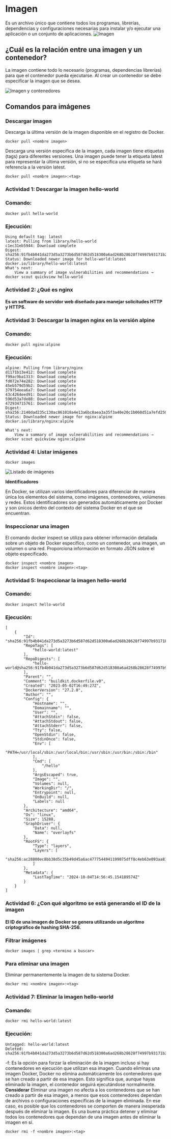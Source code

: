 # Imagen
Es un archivo único que contiene todos los programas, librerías, dependencias y configuraciones necesarias para instalar y/o ejecutar una aplicación o un conjunto de aplicaciones.
![Imagen](img/imagen.PNG)


## ¿Cuál es la relación entre una imagen y un contenedor? 
La imagen contiene todo lo necesario (programas, dependencias librerías) para que el contenedor pueda ejecutarse.
Al crear un contenedor se debe especificar la imagen que se desea.

![Imagen y contenedores](img/imagenContenedores.JPG)
## Comandos para imágenes

### Descargar imagen
Descarga la última versión de la imagen disponible en el registro de Docker.

```
docker pull <nombre imagen> 
```

Descarga una versión específica de la imagen, cada imagen tiene etiquetas (tags) para diferentes versiones.
Una imagen puede tener la etiqueta latest para representar la última versión, si no se especifica una etiqueta se hará referencia a la versión latest.

```
docker pull <nombre imagen>:<tag>
```

### Actividad 1: Descargar la imagen **hello-world**

### Comando: 
```
docker pull hello-world
```
### Ejecución:
```
Using default tag: latest
latest: Pulling from library/hello-world
c1ec31eb5944: Download complete
Digest: sha256:91fb4b041da273d5a3273b6d587d62d518300a6ad268b28628f74997b93171b2
Status: Downloaded newer image for hello-world:latest
docker.io/library/hello-world:latest
What's next:
    View a summary of image vulnerabilities and recommendations → docker scout quickview hello-world
```

### Actividad 2: **¿Qué es nginx**
#### Es un software de servidor web diseñado para manejar solicitudes HTTP y HTTPS.

### Actividad 3: Descargar la imagen  **nginx** en la versión **alpine**

### Comando:
```
docker pull nginx:alpine
```
### Ejecución:

```
alpine: Pulling from library/nginx
d1171b13e412: Download complete
f99ac9ba1313: Download complete
fd072e74e282: Download complete
45eb579d59b2: Download complete
379754eea6a7: Download complete
43c4264eed91: Download complete
596d53a7de88: Download complete
472934715761: Download complete
Digest: sha256:2140dad235c130ac861018a4e13a6bc8aea3a35f3a40e20c1b060d51a7efd250
Status: Downloaded newer image for nginx:alpine
docker.io/library/nginx:alpine

What's next:
    View a summary of image vulnerabilities and recommendations → docker scout quickview nginx:alpine
```

### Actividad 4: Listar imágenes

```
docker images
```

![Listado de imágenes](img/listadoContenedores.png)

**Identificadores**

En Docker, se utilizan varios identificadores para diferenciar de manera única los elementos del sistema, como imágenes, contenedores, volúmenes y redes. Estos identificadores son generados automáticamente por Docker y son únicos dentro del contexto del sistema Docker en el que se encuentran. 

### Inspeccionar una imagen
El comando docker inspect se utiliza para obtener información detallada sobre un objeto de Docker específico, como un contenedor, una imagen, un volumen o una red.  Proporciona información en formato JSON sobre el objeto especificado.

```
docker inspect <nombre imagen>
docker inspect <nombre imagen>:<tag>
```

### Actividad 5: Inspeccionar la imagen hello-world 

### Comando:

```
docker inspect hello-world
```

### Ejecución:

```
[
    {
        "Id": "sha256:91fb4b041da273d5a3273b6d587d62d518300a6ad268b28628f74997b93171b2",
        "RepoTags": [
            "hello-world:latest"
        ],
        "RepoDigests": [
            "hello-world@sha256:91fb4b041da273d5a3273b6d587d62d518300a6ad268b28628f74997b93171b2"
        ],
        "Parent": "",
        "Comment": "buildkit.dockerfile.v0",
        "Created": "2023-05-02T16:49:27Z",
        "DockerVersion": "27.2.0",
        "Author": "",
        "Config": {
            "Hostname": "",
            "Domainname": "",
            "User": "",
            "AttachStdin": false,
            "AttachStdout": false,
            "AttachStderr": false,
            "Tty": false,
            "OpenStdin": false,
            "StdinOnce": false,
            "Env": [
                "PATH=/usr/local/sbin:/usr/local/bin:/usr/sbin:/usr/bin:/sbin:/bin"
            ],
            "Cmd": [
                "/hello"
            ],
            "ArgsEscaped": true,
            "Image": "",
            "Volumes": null,
            "WorkingDir": "/",
            "Entrypoint": null,
            "OnBuild": null,
            "Labels": null
        },
        "Architecture": "amd64",
        "Os": "linux",
        "Size": 15288,
        "GraphDriver": {
            "Data": null,
            "Name": "overlayfs"
        },
        "RootFS": {
            "Type": "layers",
            "Layers": [
                "sha256:ac28800ec8bb38d5c35b49d45a6ac4777544941199075dff8c4eb63e093aa81e"
            ]
        },
        "Metadata": {
            "LastTagTime": "2024-10-04T14:56:45.154189574Z"
        }
    }
]
```

### Actividad 6: **¿Con qué algoritmo se está generando el ID de la imagen**

#### El ID de una imagen de Docker se genera utilizando un algoritmo criptográfico de hashing SHA-256. 

### Filtrar imágenes

```
docker images | grep <termino a buscar>

```

### Para eliminar una imagen
Eliminar permanentemente la imagen de tu sistema Docker.

```
docker rmi <nombre imagen>:<tag>
```

### Actividad 7: Eliminar la imagen hello-world 

### Comando:

```
docker rmi hello-world:latest
```

### Ejecución:

```
Untagged: hello-world:latest
Deleted: sha256:91fb4b041da273d5a3273b6d587d62d518300a6ad268b28628f74997b93171b2
```

-f: Es la opción para forzar la eliminación de la imagen incluso si hay contenedores en ejecución que utilizan esa imagen.
Cuando eliminas una imagen Docker, Docker no elimina automáticamente los contenedores que se han creado a partir de esa imagen. Esto significa que, aunque hayas eliminado la imagen, el contenedor seguirá ejecutándose normalmente.  
**Considerar**
Eliminar una imagen no afecta a los contenedores que se han creado a partir de esa imagen, a menos que esos contenedores dependan de archivos o configuraciones específicas de la imagen eliminada. En ese caso, es posible que los contenedores se comporten de manera inesperada después de eliminar la imagen.
Es una buena práctica detener y eliminar todos los contenedores que dependan de una imagen antes de eliminar la imagen en sí.

```
docker rmi -f <nombre imagen>:<tag>
```

